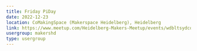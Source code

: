 ```yaml
---
title: Friday PiDay
date: 2022-12-23
location: CoMakingSpace (Makerspace Heidelberg), Heidelberg
link: https://www.meetup.com/Heidelberg-Makers-Meetup/events/wdbltsydcqbfc/
usergroup: makershd
type: usergroup
---
```

